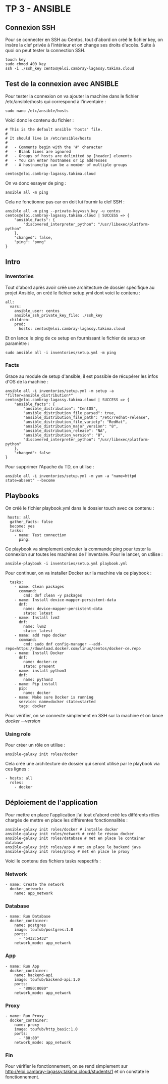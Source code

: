 # TP 3 - ANSIBLE

## Connexion SSH

Pour se connecter en SSH au Centos, tout d'abord on créé le fichier key, on insère la clef privée à l’intérieur et on change ses droits d'accès. Suite à quoi on peut tester la connection SSH.
```
touch key
sudo chmod 400 key
ssh -i ./ssh_key centos@eloi.cambray-lagassy.takima.cloud
```

## Test de la connexion avec ANSIBLE

Pour tester la connexion on va ajouter  la machine dans le fichier /etc/ansible/hosts qui correspond à l'inventaire :
```
sudo nano /etc/ansible/hosts
``` 
Voici donc le contenu du fichier :
```
# This is the default ansible 'hosts' file.
#
# It should live in /etc/ansible/hosts
#
#   - Comments begin with the '#' character
#   - Blank lines are ignored
#   - Groups of hosts are delimited by [header] elements
#   - You can enter hostnames or ip addresses
#   - A hostname/ip can be a member of multiple groups

centos@eloi.cambray-lagassy.takima.cloud
```

On va donc essayer de ping :
```
ansible all -m ping
```
Cela ne fonctionne pas car on doit lui fournir la clef SSH :
```
ansible all -m ping --private-key=ssh_key -u centos
centos@eloi.cambray-lagassy.takima.cloud | SUCCESS => {
    "ansible_facts": {
        "discovered_interpreter_python": "/usr/libexec/platform-python"
    },
    "changed": false,
    "ping": "pong"
}
```
## Intro
### Inventories

Tout d'abord après avoir créé une architecture de dossier spécifique au projet Ansible, on créé le fichier setup.yml dont voici le contenu :
```
all:
  vars:
    ansible_user: centos
    ansible_ssh_private_key_file: ./ssh_key
  children:
    prod:
      hosts: centos@eloi.cambray-lagassy.takima.cloud
``` 

Et on lance le ping de ce setup en fournissant le fichier de setup en paramètre :
```
sudo ansible all -i inventories/setup.yml -m ping
```

### Facts

Grace au module de setup d'ansible, il est possible de récupérer les infos d'OS de la machine :
```
ansible all -i inventories/setup.yml -m setup -a "filter=ansible_distribution*"
centos@eloi.cambray-lagassy.takima.cloud | SUCCESS => {
    "ansible_facts": {
        "ansible_distribution": "CentOS",
        "ansible_distribution_file_parsed": true,
        "ansible_distribution_file_path": "/etc/redhat-release",
        "ansible_distribution_file_variety": "RedHat",
        "ansible_distribution_major_version": "8",
        "ansible_distribution_release": "NA",
        "ansible_distribution_version": "8",
        "discovered_interpreter_python": "/usr/libexec/platform-python"
    },
    "changed": false
}
```

Pour supprimer l'Apache du TD, on utilise :
```
ansible all -i inventories/setup.yml -m yum -a "name=httpd state=absent" --become
```
## Playbooks

On créé le fichier playbook.yml dans le dossier touch avec ce contenu :
```
 hosts: all
  gather_facts: false
  become: yes
  tasks:
    - name: Test connection
      ping:
```
Ce playbook va simplement exécuter la commande ping pour tester la connexion sur toutes les machines de l'inventaire.
Pour le lancer, on utilise :
```
ansible-playbook -i inventories/setup.yml playbook.yml
```

Pour continuer, on va installer Docker sur la machine via ce playbook :
```
  tasks:
    - name: Clean packages
      command:
        cmd: dnf clean -y packages
    - name: Install device-mapper-persistent-data
      dnf:
        name: device-mapper-persistent-data
        state: latest
    - name: Install lvm2
      dnf:
        name: lvm2
        state: latest
    - name: add repo docker
      command:
        cmd: sudo dnf config-manager --add-repo=https://download.docker.com/linux/centos/docker-ce.repo
    - name: Install Docker
      dnf:
        name: docker-ce
        state: present
    - name: install python3
      dnf:
        name: python3
    - name: Pip install
      pip:
        name: docker
    - name: Make sure Docker is running
      service: name=docker state=started
      tags: docker
```

Pour vérifier, on se connecte simplement en SSH sur la machine et on lance *docker --version*

### Using role

Pour créer un rôle on utilise :
```
ansible-galaxy init roles/docker
```
Cela créé une architecture de dossier qui seront utilisé par le playbook via ces lignes :
```
- hosts: all
  roles:
    - docker
```

## Déploiement de l'application

Pour mettre en place l'application j'ai tout d'abord créé les différents rôles chargés de mettre en place les différentes fonctionnalités :
```
ansible-galaxy init roles/docker # installe docker
ansible-galaxy init roles/network # créé le réseau docker
ansible-galaxy init roles/database # met en place le container database
ansible-galaxy init roles/app # met en place le backend java
ansible-galaxy init roles/proxy # met en place le proxy
```

Voici le contenu des fichiers tasks respectifs :

### Network
```
- name: Create the network
  docker_network:
    name: app_network
```
### Database
```
- name: Run Database
  docker_container:
    name: postgres
    image: toufub/postgres:1.0
    ports:
      - "5432:5432"
    network_mode: app_network
```
### App
```
- name: Run App
  docker_container:
    name: backend-api
    image: toufub/backend-api:1.0
    ports:
      - "8080:8080"
    network_mode: app_network
```
### Proxy
```
- name: Run Proxy
  docker_container:
    name: proxy
    image: toufub/http_basic:1.0
    ports:
      - "80:80"
    network_mode: app_network
```

### Fin
Pour vérifier le fonctionnement, on se rend simplement sur http://eloi.cambray-lagassy.takima.cloud/students/1 et on constate le fonctionnement.

